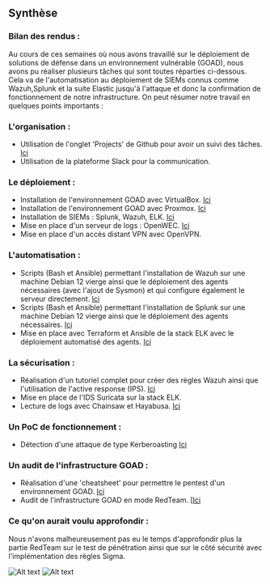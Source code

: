 ## Synthèse

### Bilan des rendus :
Au cours de ces semaines où nous avons travaillé sur le déploiement de solutions de défense dans un environnement vulnérable (GOAD), nous avons pu réaliser plusieurs tâches qui sont toutes réparties ci-dessous. Cela va de l'automatisation au déploiement de SIEMs connus comme Wazuh,Splunk et la suite Elastic jusqu'à l'attaque et donc la confirmation de fonctionnement de notre infrastructure. On peut résumer notre travail en quelques points importants :

### L'organisation :
- Utilisation de l'onglet 'Projects' de Github pour avoir un suivi des tâches. [Ici](https://github.com/AkselCaubel/SAE5.Cyber-Devcloud/projects?query=is%3Aopen)
- Utilisation de la plateforme Slack pour la communication. 

### Le déploiement :
- Installation de l'environnement GOAD avec VirtualBox. [Ici](https://github.com/AkselCaubel/SAE5.Cyber-Devcloud/blob/main/Installation%20GOAD/Virtual-Box/GOAD-vbox-install.md)
- Installation de l'environnement GOAD avec Proxmox. [Ici](https://github.com/AkselCaubel/SAE5.Cyber-Devcloud/blob/main/Installation%20GOAD/Proxmox/GOAD-proxmox-install.md)
- Installation de SIEMs : Splunk, Wazuh, ELK. [Ici](https://github.com/AkselCaubel/SAE5.Cyber-Devcloud/tree/main/SIEM)
- Mise en place d'un serveur de logs : OpenWEC. [Ici](https://github.com/AkselCaubel/SAE5.Cyber-Devcloud/blob/main/PDF/OpenWEC-Install.pdf)
- Mise en place d'un accès distant VPN avec OpenVPN.

### L'automatisation :
- Scripts (Bash et Ansible) permettant l'installation de Wazuh sur une machine Debian 12 vierge ainsi que le déploiement des agents nécessaires (avec l'ajout de Sysmon) et qui configure également le serveur directement. [Ici](https://github.com/AkselCaubel/SAE5.Cyber-Devcloud/blob/main/SIEM/Installation-Wazuh/Deploy-Wazuh-for-GOAD/Deployer-Wazuh.sh)
- Scripts (Bash et Ansible) permettant l'installation de Splunk sur une machine Debian 12 vierge ainsi que le déploiement des agents nécessaires. [Ici](https://github.com/AkselCaubel/SAE5.Cyber-Devcloud/blob/main/SIEM/Installation-Splunk/Splunk-Deployer.sh)
- Mise en place avec Terraform et Ansible de la stack ELK avec le déploiement automatisé des agents. [Ici](https://github.com/AkselCaubel/SAE5.Cyber-Devcloud/blob/main/SIEM/installation-ELK/installation-ELK.md)

### La sécurisation :
- Réalisation d'un tutoriel complet pour créer des règles Wazuh ainsi que l'utilisation de l'active response (IPS). [Ici](https://github.com/AkselCaubel/SAE5.Cyber-Devcloud/blob/main/SIEM/Installation-Wazuh/Affiner-regles-Wazuh/Affiner-des-regles-sur-Wazuh.md)
- Mise en place de l'IDS Suricata sur la stack ELK.
- Lecture de logs avec Chainsaw et Hayabusa. [Ici](https://github.com/AkselCaubel/SAE5.Cyber-Devcloud/blob/main/Hayabusa%20%26%20Chainsaw/Installation%20%26%20utilisation.md)

### Un PoC de fonctionnement :
- Détection d'une attaque de type Kerberoasting [Ici](https://github.com/AkselCaubel/SAE5.Cyber-Devcloud/blob/main/Attaque-AD/Attaque-AD-POC.md)

### Un audit de l'infrastructure GOAD :
- Réalisation d'une 'cheatsheet' pour permettre le pentest d'un environnement GOAD. [Ici](https://github.com/AkselCaubel/SAE5.Cyber-Devcloud/blob/main/Cheatsheet/Cheatsheet-Pentest-AD.md)
- Audit de l'infrastructure GOAD en mode RedTeam. [[Ici](https://github.com/AkselCaubel/SAE5.Cyber-Devcloud/blob/main/Pentest%26Reaction-GOAD/Pentest-Goad.md)

### Ce qu'on aurait voulu approfondir :
Nous n'avons malheureusement pas eu le temps d'approfondir plus la partie RedTeam sur le test de pénétration ainsi que sur le côté sécurité avec l'implémentation des règles Sigma.

![Alt text](Synth%C3%A8se/img/schema-reseau-vbox.png)
![Alt text](Synth%C3%A8se/img/schema-reseau.png)
